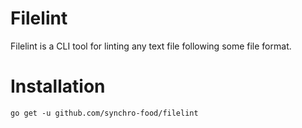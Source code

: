 # Filelint

Filelint is a CLI tool for linting any text file following some file format.

# Installation

```
go get -u github.com/synchro-food/filelint
```
